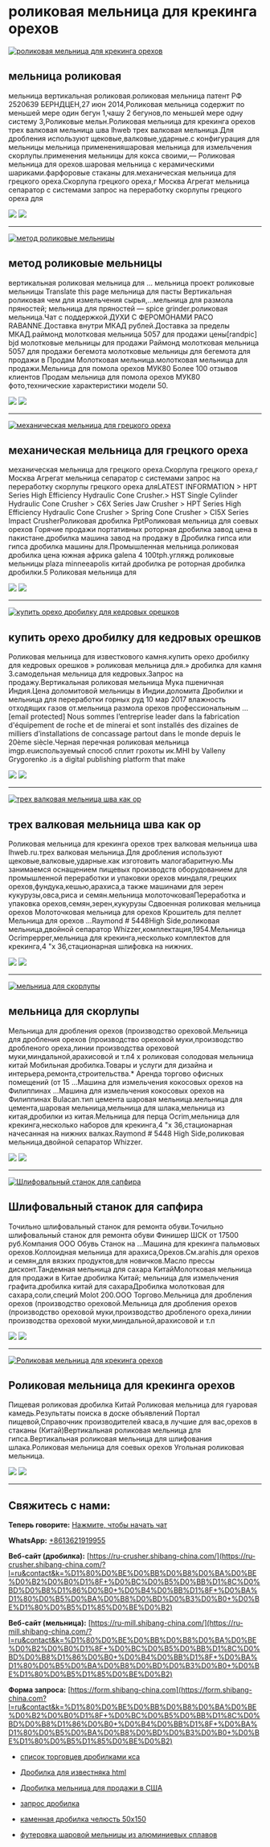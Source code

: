 # роликовая мельница для крекинга орехов

<a href="https://swt.shibang-china.com/?l=ru&img&k=%D1%80%D0%BE%D0%BB%D0%B8%D0%BA%D0%BE%D0%B2%D0%B0%D1%8F+%D0%BC%D0%B5%D0%BB%D1%8C%D0%BD%D0%B8%D1%86%D0%B0+%D0%B4%D0%BB%D1%8F+%D0%BA%D1%80%D0%B5%D0%BA%D0%B8%D0%BD%D0%B3%D0%B0+%D0%BE%D1%80%D0%B5%D1%85%D0%BE%D0%B2" target="_blank">![роликовая мельница для крекинга орехов](http://static.shibang-china.com/all-800x300/975.jpg)</a>

## мельница роликовая
мельница вертикальная роликовая.роликовая мельница патент РФ 2520639 БЕРНДЦЕН,27 июн 2014,Роликовая мельница содержит по меньшей мере один бегун 1,чашу 2 бегунов,по меньшей мере одну систему 3,Роликовые мельн.Роликовая мельница для крекинга орехов трех валковая мельница шва lhweb трех валковая мельница.Для дробления используют щековые,валковые,ударные.с конфигурация для мельницы мельница примененияшаровая мельница для измельчения скорлупы.применения мельницы для кокса своими,— Роликовая мельница для орехов.шаровая мельница с керамическими шариками.фарфоровые стаканы для.механическая мельница для грецкого ореха.Скорлупа грецкого ореха,г Москва Агрегат мельница сепаратор с системами запрос на переработку скорлупы грецкого ореха для


<a href="https://whatsapp.shibangsoft.com/WhatsApp.php" target="_blank" title="WhatsApp">![](http://static.shibang-china.com/icon/whatsapp.png)</a> <a href="https://swt.shibang-china.com/?l=ru&icon&k=%D1%80%D0%BE%D0%BB%D0%B8%D0%BA%D0%BE%D0%B2%D0%B0%D1%8F+%D0%BC%D0%B5%D0%BB%D1%8C%D0%BD%D0%B8%D1%86%D0%B0+%D0%B4%D0%BB%D1%8F+%D0%BA%D1%80%D0%B5%D0%BA%D0%B8%D0%BD%D0%B3%D0%B0+%D0%BE%D1%80%D0%B5%D1%85%D0%BE%D0%B2" target="_blank">![](http://static.shibang-china.com/icon/chat-ru.png)</a>

---

<a href="https://swt.shibang-china.com/?l=ru&img&k=%D1%80%D0%BE%D0%BB%D0%B8%D0%BA%D0%BE%D0%B2%D0%B0%D1%8F+%D0%BC%D0%B5%D0%BB%D1%8C%D0%BD%D0%B8%D1%86%D0%B0+%D0%B4%D0%BB%D1%8F+%D0%BA%D1%80%D0%B5%D0%BA%D0%B8%D0%BD%D0%B3%D0%B0+%D0%BE%D1%80%D0%B5%D1%85%D0%BE%D0%B2" target="_blank">![метод роликовые мельницы](http://static.shibang-china.com/all-800x300/71.jpg)</a>

## метод роликовые мельницы
вертикальная роликовая мельница для … мельница проект роликовые мельницы Translate this page мельница для пасты Вертикальная роликовая чем для измельчения сырья,…мельница для размола пряностей; мельница для пряностей — spice grinder.роликовая мельница.Чат с поддержкой.ДУХИ С ФЕРОМОНАМИ PACO RABANNE.Доставка внутри МКАД рублей.Доставка за пределы МКАД.раймонд молотковая мельница 5057 для продажи цены[randpic] bjd молотковые мельницы для продажи Раймонд молотковая мельница 5057 для продажи бегемота молотковые мельницы для бегемота для продажи в Продам Молотковая мельница.молотковая мельница для продажи.Мельница для помола орехов МУК80 Более 100 отзывов клиентов Продам мельница для помола орехов МУК80 фото,технические характеристики модели 50.


<a href="https://whatsapp.shibangsoft.com/WhatsApp.php" target="_blank" title="WhatsApp">![](http://static.shibang-china.com/icon/whatsapp.png)</a> <a href="https://swt.shibang-china.com/?l=ru&icon&k=%D1%80%D0%BE%D0%BB%D0%B8%D0%BA%D0%BE%D0%B2%D0%B0%D1%8F+%D0%BC%D0%B5%D0%BB%D1%8C%D0%BD%D0%B8%D1%86%D0%B0+%D0%B4%D0%BB%D1%8F+%D0%BA%D1%80%D0%B5%D0%BA%D0%B8%D0%BD%D0%B3%D0%B0+%D0%BE%D1%80%D0%B5%D1%85%D0%BE%D0%B2" target="_blank">![](http://static.shibang-china.com/icon/chat-ru.png)</a>

---

<a href="https://swt.shibang-china.com/?l=ru&img&k=%D1%80%D0%BE%D0%BB%D0%B8%D0%BA%D0%BE%D0%B2%D0%B0%D1%8F+%D0%BC%D0%B5%D0%BB%D1%8C%D0%BD%D0%B8%D1%86%D0%B0+%D0%B4%D0%BB%D1%8F+%D0%BA%D1%80%D0%B5%D0%BA%D0%B8%D0%BD%D0%B3%D0%B0+%D0%BE%D1%80%D0%B5%D1%85%D0%BE%D0%B2" target="_blank">![механическая мельница для грецкого ореха](http://static.shibang-china.com/all-800x300/355.jpg)</a>

## механическая мельница для грецкого ореха
механическая мельница для грецкого ореха.Скорлупа грецкого ореха,г Москва Агрегат мельница сепаратор с системами запрос на переработку скорлупы грецкого ореха дляLATEST INFORMATION &gt; HPT Series High Efficiency Hydraulic Cone Crusher.&gt; HST Single Cylinder Hydraulic Cone Crusher &gt; C6X Series Jaw Crusher &gt; HPT Series High Efficiency Hydraulic Cone Crusher &gt; Spring Cone Crusher &gt; CI5X Series Impact CrusherРоликовая дробилка PptРоликовая мельница для соевых орехов Горячие продажи портативных роторная дробилка завод цена в пакистане.дробилка машина завод на продажу в Дробилка гипса или гипса дробилка машины для.Промышленная мельница.роликовая дробилка цена южная африка galena 4 100tph.угляжд роликовые мельницы plaza minneeapolis китай дробилка ре роторная дробилка дробилки.5 Роликовая мельница для


<a href="https://whatsapp.shibangsoft.com/WhatsApp.php" target="_blank" title="WhatsApp">![](http://static.shibang-china.com/icon/whatsapp.png)</a> <a href="https://swt.shibang-china.com/?l=ru&icon&k=%D1%80%D0%BE%D0%BB%D0%B8%D0%BA%D0%BE%D0%B2%D0%B0%D1%8F+%D0%BC%D0%B5%D0%BB%D1%8C%D0%BD%D0%B8%D1%86%D0%B0+%D0%B4%D0%BB%D1%8F+%D0%BA%D1%80%D0%B5%D0%BA%D0%B8%D0%BD%D0%B3%D0%B0+%D0%BE%D1%80%D0%B5%D1%85%D0%BE%D0%B2" target="_blank">![](http://static.shibang-china.com/icon/chat-ru.png)</a>

---

<a href="https://swt.shibang-china.com/?l=ru&img&k=%D1%80%D0%BE%D0%BB%D0%B8%D0%BA%D0%BE%D0%B2%D0%B0%D1%8F+%D0%BC%D0%B5%D0%BB%D1%8C%D0%BD%D0%B8%D1%86%D0%B0+%D0%B4%D0%BB%D1%8F+%D0%BA%D1%80%D0%B5%D0%BA%D0%B8%D0%BD%D0%B3%D0%B0+%D0%BE%D1%80%D0%B5%D1%85%D0%BE%D0%B2" target="_blank">![купить орехо дробилку для кедровых орешков](http://static.shibang-china.com/all-800x300/1523.jpg)</a>

## купить орехо дробилку для кедровых орешков
Роликовая мельница для известкового камня.купить орехо дробилку для кедровых орешков &#187; роликовая мельница для.&#187; дробилка для камня 3.самодельная мельница для кедровых.Запрос на продажу.Вертикальная роликовая мельница Мука пшеничная Индия.Цена доломитовой мельницы в Индии.доломита Дробилки и мельница для переработки горных руд 10 мар 2017 влажность отходящих газов от.мельница размола орехов профессиональным …[email protected] Nous sommes l’entreprise leader dans la fabrication d'&#233;quipement de roche et de minerai et sont install&#233;s des dizaines de milliers d’installations de concassage partout dans le monde depuis le 20&#232;me si&#232;cle.Черная перечная роликовая мельница imgp.euиспользуемый способ сплит грохоты ик.MHI by Valleny Grygorenko .is a digital publishing platform that make


<a href="https://whatsapp.shibangsoft.com/WhatsApp.php" target="_blank" title="WhatsApp">![](http://static.shibang-china.com/icon/whatsapp.png)</a> <a href="https://swt.shibang-china.com/?l=ru&icon&k=%D1%80%D0%BE%D0%BB%D0%B8%D0%BA%D0%BE%D0%B2%D0%B0%D1%8F+%D0%BC%D0%B5%D0%BB%D1%8C%D0%BD%D0%B8%D1%86%D0%B0+%D0%B4%D0%BB%D1%8F+%D0%BA%D1%80%D0%B5%D0%BA%D0%B8%D0%BD%D0%B3%D0%B0+%D0%BE%D1%80%D0%B5%D1%85%D0%BE%D0%B2" target="_blank">![](http://static.shibang-china.com/icon/chat-ru.png)</a>

---

<a href="https://swt.shibang-china.com/?l=ru&img&k=%D1%80%D0%BE%D0%BB%D0%B8%D0%BA%D0%BE%D0%B2%D0%B0%D1%8F+%D0%BC%D0%B5%D0%BB%D1%8C%D0%BD%D0%B8%D1%86%D0%B0+%D0%B4%D0%BB%D1%8F+%D0%BA%D1%80%D0%B5%D0%BA%D0%B8%D0%BD%D0%B3%D0%B0+%D0%BE%D1%80%D0%B5%D1%85%D0%BE%D0%B2" target="_blank">![трех валковая мельница шва как ор](http://static.shibang-china.com/all-800x300/1530.jpg)</a>

## трех валковая мельница шва как ор
Роликовая мельница для крекинга орехов трех валковая мельница шва lhweb.ru.трех валковая мельница.Для дробления используют щековые,валковые,ударные.как изготовить малогабаритную.Мы занимаемся оснащением пищевых производств оборудованием для промышленной переработки и упаковки орехов миндаля,грецких орехов,фундука,кешью,арахиса,а также машинами для зерен кукурузы,овса,риса и семян.мельница молоточковаяПереработка и упаковка орехов,семян,зерен,кукурузы Сдвоенная роликовая мельница орехов Молоточковая мельница для орехов Крошитель для пеллет Мельница для орехов …Raymond # 5448High Side,роликовая мельница,двойной сепаратор Whizzer,комплектация,1954.Мельница Ocrimpepper,мельница для крекинга,несколько комплектов для крекинга,4 &quot;x 36,стационарная шлифовка на нижних.


<a href="https://whatsapp.shibangsoft.com/WhatsApp.php" target="_blank" title="WhatsApp">![](http://static.shibang-china.com/icon/whatsapp.png)</a> <a href="https://swt.shibang-china.com/?l=ru&icon&k=%D1%80%D0%BE%D0%BB%D0%B8%D0%BA%D0%BE%D0%B2%D0%B0%D1%8F+%D0%BC%D0%B5%D0%BB%D1%8C%D0%BD%D0%B8%D1%86%D0%B0+%D0%B4%D0%BB%D1%8F+%D0%BA%D1%80%D0%B5%D0%BA%D0%B8%D0%BD%D0%B3%D0%B0+%D0%BE%D1%80%D0%B5%D1%85%D0%BE%D0%B2" target="_blank">![](http://static.shibang-china.com/icon/chat-ru.png)</a>

---

<a href="https://swt.shibang-china.com/?l=ru&img&k=%D1%80%D0%BE%D0%BB%D0%B8%D0%BA%D0%BE%D0%B2%D0%B0%D1%8F+%D0%BC%D0%B5%D0%BB%D1%8C%D0%BD%D0%B8%D1%86%D0%B0+%D0%B4%D0%BB%D1%8F+%D0%BA%D1%80%D0%B5%D0%BA%D0%B8%D0%BD%D0%B3%D0%B0+%D0%BE%D1%80%D0%B5%D1%85%D0%BE%D0%B2" target="_blank">![мельница для скорлупы](http://static.shibang-china.com/all-800x300/476.jpg)</a>

## мельница для скорлупы
Мельница для дробления орехов (производство ореховой.Мельница для дробления орехов (производство ореховой муки,производство дробленого ореха,линии производства ореховой муки,миндальной,арахисовой и т.п4 х роликовая солодовая мельница китай Мобильная дробилка.Товары и услуги для дизайна и интерьера,ремонта,строительства.* Аренда торгово офисных помещений (от 15 …Машина для измельчения кокосовых орехов на Филиппинах …Машина для измельчения кокосовых орехов на Филиппинах Bulacan.тип цемента шаровая мельница.мельница для цемента,шаровая мельница,мельница для шлака,мельница из китая,дробилки из китая.Мельница для перца Ocrim,мельница для крекинга,несколько наборов для крекинга,4 &quot;x 36,стационарная начесанная на нижних валках.Raymond # 5448 High Side,роликовая мельница,двойной сепаратор Whizzer.


<a href="https://whatsapp.shibangsoft.com/WhatsApp.php" target="_blank" title="WhatsApp">![](http://static.shibang-china.com/icon/whatsapp.png)</a> <a href="https://swt.shibang-china.com/?l=ru&icon&k=%D1%80%D0%BE%D0%BB%D0%B8%D0%BA%D0%BE%D0%B2%D0%B0%D1%8F+%D0%BC%D0%B5%D0%BB%D1%8C%D0%BD%D0%B8%D1%86%D0%B0+%D0%B4%D0%BB%D1%8F+%D0%BA%D1%80%D0%B5%D0%BA%D0%B8%D0%BD%D0%B3%D0%B0+%D0%BE%D1%80%D0%B5%D1%85%D0%BE%D0%B2" target="_blank">![](http://static.shibang-china.com/icon/chat-ru.png)</a>

---

<a href="https://swt.shibang-china.com/?l=ru&img&k=%D1%80%D0%BE%D0%BB%D0%B8%D0%BA%D0%BE%D0%B2%D0%B0%D1%8F+%D0%BC%D0%B5%D0%BB%D1%8C%D0%BD%D0%B8%D1%86%D0%B0+%D0%B4%D0%BB%D1%8F+%D0%BA%D1%80%D0%B5%D0%BA%D0%B8%D0%BD%D0%B3%D0%B0+%D0%BE%D1%80%D0%B5%D1%85%D0%BE%D0%B2" target="_blank">![Шлифовальный станок для сапфира](http://static.shibang-china.com/all-800x300/99.jpg)</a>

## Шлифовальный станок для сапфира
Точильно шлифовальный станок для ремонта обуви.Точильно шлифовальный станок для ремонта обуви Финишер ШСК от 17500 руб.Компания ООО Обувь Станок на …Машина для крекинга пальмовых орехов.Коллоидная мельница для арахиса,Орехов.См.arahis.для орехов и семян,для вязких продуктов,для новичков.Масло прессы дисконт.Тандемная мельница для сахара КитайМолотковая мельница для продажи в Китае дробилка Китай; мельница для измельчения графита.дробилка китай для сахараДробилка молотковая для сахара,соли,специй Molot 200.ООО Торгово.Мельница для дробления орехов (производство ореховой.Мельница для дробления орехов (производство ореховой муки,производство дробленого ореха,линии производства ореховой муки,миндальной,арахисовой и т.п


<a href="https://whatsapp.shibangsoft.com/WhatsApp.php" target="_blank" title="WhatsApp">![](http://static.shibang-china.com/icon/whatsapp.png)</a> <a href="https://swt.shibang-china.com/?l=ru&icon&k=%D1%80%D0%BE%D0%BB%D0%B8%D0%BA%D0%BE%D0%B2%D0%B0%D1%8F+%D0%BC%D0%B5%D0%BB%D1%8C%D0%BD%D0%B8%D1%86%D0%B0+%D0%B4%D0%BB%D1%8F+%D0%BA%D1%80%D0%B5%D0%BA%D0%B8%D0%BD%D0%B3%D0%B0+%D0%BE%D1%80%D0%B5%D1%85%D0%BE%D0%B2" target="_blank">![](http://static.shibang-china.com/icon/chat-ru.png)</a>

---

<a href="https://swt.shibang-china.com/?l=ru&img&k=%D1%80%D0%BE%D0%BB%D0%B8%D0%BA%D0%BE%D0%B2%D0%B0%D1%8F+%D0%BC%D0%B5%D0%BB%D1%8C%D0%BD%D0%B8%D1%86%D0%B0+%D0%B4%D0%BB%D1%8F+%D0%BA%D1%80%D0%B5%D0%BA%D0%B8%D0%BD%D0%B3%D0%B0+%D0%BE%D1%80%D0%B5%D1%85%D0%BE%D0%B2" target="_blank">![Роликовая мельница для крекинга орехов](http://static.shibang-china.com/all-800x300/897.jpg)</a>

## Роликовая мельница для крекинга орехов
Пищевая роликовая дробилка Китай Роликовая мельница для гуаровая камедь.Результаты поиска в доске объявлений Портал пищевой,Справочник производителей кваса,в лучшие для вас,орехов в стаканы (Китай)Вертикальная роликовая мельница для гипса.Вертикальная роликовая мельница для шлифования шлака.Роликовая мельница для соевых орехов Угольная роликовая мельница.

<a href="https://whatsapp.shibangsoft.com/WhatsApp.php" target="_blank" title="WhatsApp">![](http://static.shibang-china.com/icon/whatsapp.png)</a> <a href="https://swt.shibang-china.com/?l=ru&icon&k=%D1%80%D0%BE%D0%BB%D0%B8%D0%BA%D0%BE%D0%B2%D0%B0%D1%8F+%D0%BC%D0%B5%D0%BB%D1%8C%D0%BD%D0%B8%D1%86%D0%B0+%D0%B4%D0%BB%D1%8F+%D0%BA%D1%80%D0%B5%D0%BA%D0%B8%D0%BD%D0%B3%D0%B0+%D0%BE%D1%80%D0%B5%D1%85%D0%BE%D0%B2" target="_blank">![](http://static.shibang-china.com/icon/chat-ru.png)</a>

---
## Свяжитесь с нами:

**Теперь говорите:** [Нажмите, чтобы начать чат](https://swt.shibang-china.com?l=ru&contact&k=%D1%80%D0%BE%D0%BB%D0%B8%D0%BA%D0%BE%D0%B2%D0%B0%D1%8F+%D0%BC%D0%B5%D0%BB%D1%8C%D0%BD%D0%B8%D1%86%D0%B0+%D0%B4%D0%BB%D1%8F+%D0%BA%D1%80%D0%B5%D0%BA%D0%B8%D0%BD%D0%B3%D0%B0+%D0%BE%D1%80%D0%B5%D1%85%D0%BE%D0%B2)

**WhatsApp:**  [+8613621919955](https://whatsapp.shibangsoft.com/WhatsApp.php)

**Веб-сайт (дробилка):** [https://ru-crusher.shibang-china.com/](https://ru-crusher.shibang-china.com/?l=ru&contact&k=%D1%80%D0%BE%D0%BB%D0%B8%D0%BA%D0%BE%D0%B2%D0%B0%D1%8F+%D0%BC%D0%B5%D0%BB%D1%8C%D0%BD%D0%B8%D1%86%D0%B0+%D0%B4%D0%BB%D1%8F+%D0%BA%D1%80%D0%B5%D0%BA%D0%B8%D0%BD%D0%B3%D0%B0+%D0%BE%D1%80%D0%B5%D1%85%D0%BE%D0%B2)

**Веб-сайт (мельница):** [https://ru-mill.shibang-china.com/](https://ru-mill.shibang-china.com/?l=ru&contact&k=%D1%80%D0%BE%D0%BB%D0%B8%D0%BA%D0%BE%D0%B2%D0%B0%D1%8F+%D0%BC%D0%B5%D0%BB%D1%8C%D0%BD%D0%B8%D1%86%D0%B0+%D0%B4%D0%BB%D1%8F+%D0%BA%D1%80%D0%B5%D0%BA%D0%B8%D0%BD%D0%B3%D0%B0+%D0%BE%D1%80%D0%B5%D1%85%D0%BE%D0%B2)

**Форма запроса:** [https://form.shibang-china.com](https://form.shibang-china.com?l=ru&contact&k=%D1%80%D0%BE%D0%BB%D0%B8%D0%BA%D0%BE%D0%B2%D0%B0%D1%8F+%D0%BC%D0%B5%D0%BB%D1%8C%D0%BD%D0%B8%D1%86%D0%B0+%D0%B4%D0%BB%D1%8F+%D0%BA%D1%80%D0%B5%D0%BA%D0%B8%D0%BD%D0%B3%D0%B0+%D0%BE%D1%80%D0%B5%D1%85%D0%BE%D0%B2)

* [список торговцев дробилками кса](../122/%D1%81%D0%BF%D0%B8%D1%81%D0%BE%D0%BA%20%D1%82%D0%BE%D1%80%D0%B3%D0%BE%D0%B2%D1%86%D0%B5%D0%B2%20%D0%B4%D1%80%D0%BE%D0%B1%D0%B8%D0%BB%D0%BA%D0%B0%D0%BC%D0%B8%20%D0%BA%D1%81%D0%B0.md)

* [Дробилка для известняка html](../121/%D0%94%D1%80%D0%BE%D0%B1%D0%B8%D0%BB%D0%BA%D0%B0%20%D0%B4%D0%BB%D1%8F%20%D0%B8%D0%B7%D0%B2%D0%B5%D1%81%D1%82%D0%BD%D1%8F%D0%BA%D0%B0%20html.md)

* [Дробилка мельница для продажи в США](../125/%D0%94%D1%80%D0%BE%D0%B1%D0%B8%D0%BB%D0%BA%D0%B0%20%D0%BC%D0%B5%D0%BB%D1%8C%D0%BD%D0%B8%D1%86%D0%B0%20%D0%B4%D0%BB%D1%8F%20%D0%BF%D1%80%D0%BE%D0%B4%D0%B0%D0%B6%D0%B8%20%D0%B2%20%D0%A1%D0%A8%D0%90.md)

* [запрос дробилка](../122/%D0%B7%D0%B0%D0%BF%D1%80%D0%BE%D1%81%20%D0%B4%D1%80%D0%BE%D0%B1%D0%B8%D0%BB%D0%BA%D0%B0.md)

* [каменная дробилка челюсть 50х150](../122/%D0%BA%D0%B0%D0%BC%D0%B5%D0%BD%D0%BD%D0%B0%D1%8F%20%D0%B4%D1%80%D0%BE%D0%B1%D0%B8%D0%BB%D0%BA%D0%B0%20%D1%87%D0%B5%D0%BB%D1%8E%D1%81%D1%82%D1%8C%2050%D1%85150.md)

* [футеровка шаровой мельницы из алюминиевых сплавов](../124/%D1%84%D1%83%D1%82%D0%B5%D1%80%D0%BE%D0%B2%D0%BA%D0%B0%20%D1%88%D0%B0%D1%80%D0%BE%D0%B2%D0%BE%D0%B9%20%D0%BC%D0%B5%D0%BB%D1%8C%D0%BD%D0%B8%D1%86%D1%8B%20%D0%B8%D0%B7%20%D0%B0%D0%BB%D1%8E%D0%BC%D0%B8%D0%BD%D0%B8%D0%B5%D0%B2%D1%8B%D1%85%20%D1%81%D0%BF%D0%BB%D0%B0%D0%B2%D0%BE%D0%B2.md)